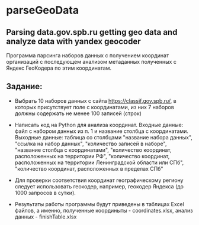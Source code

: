 # parseGeoData
Parsing data.gov.spb.ru getting geo data and analyze data with yandex geocoder
-----------------------------
Программа парсинга наборов данных с получением координат организаций с последующем анализом метаданных полученных с Яндекс ГеоКодера по этим координатам.

## Задание:
* Выбрать 10 наборов данных с сайта https://classif.gov.spb.ru/, в которых присутствует поле с координатами, из них 7 наборов должны содержать не менее 100 записей (строк)
* Написать код на Python для анализа координат. Входные данные: файл с набором данных из п. 1 и название столбца с координатами. Выходные данные: таблица со столбцами "название набора данных", "ссылка на набор данных", "количество записей в наборе", "название столбца с координатами", "количество координат, расположенных на территории РФ", "количество координат, расположенных на территории Ленинградской области или СПб", "количество координат, расположенных в пределах СПб"

* Для проверки соответствия координат географическому региону следует использовать геокодер, например, геокодер Яндекса (до 1000 запросов в сутки).

* Результаты работы программы будут приведены в таблицах Excel файлов, а именно, полученные координыты - coordinates.xlsx, анализ данных - finishTable.xlsx
